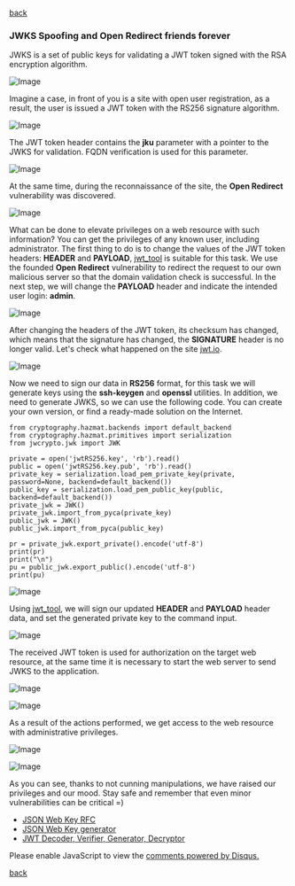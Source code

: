 [back](/)

### JWKS Spoofing and Open Redirect friends forever

JWKS is a set of public keys for validating a JWT token signed with the RSA encryption algorithm.

![Image](/img/jwks/3.png)

Imagine a case, in front of you is a site with open user registration, as a result, the user is issued a JWT token with the RS256 signature algorithm. 

![Image](/img/jwks/1.png)

The JWT token header contains the **jku** parameter with a pointer to the JWKS for validation. FQDN verification is used for this parameter.

![Image](/img/jwks/2.png)

At the same time, during the reconnaissance of the site, the **Open Redirect** vulnerability was discovered.

![Image](/img/jwks/4.png)

What can be done to elevate privileges on a web resource with such information? You can get the privileges of any known user, including administrator.
The first thing to do is to change the values of the JWT token headers: **HEADER** and **PAYLOAD**, [jwt_tool](https://github.com/ticarpi/jwt_tool) is suitable for this task.
We use the founded **Open Redirect** vulnerability to redirect the request to our own malicious server so that the domain validation check is successful. In the next step, we will change the **PAYLOAD** header and indicate the intended user login: **admin**.

![Image](/img/jwks/5.png)

After changing the headers of the JWT token, its checksum has changed, which means that the signature has changed, the **SIGNATURE** header is no longer valid. Let's check what happened on the site [jwt.io](https://jwt.io).

![Image](/img/jwks/6.png)

Now we need to sign our data in **RS256** format, for this task we will generate keys using the **ssh-keygen** and **openssl** utilities. In addition, we need to generate JWKS, so we can use the following code. You can create your own version, or find a ready-made solution on the Internet.

```
from cryptography.hazmat.backends import default_backend
from cryptography.hazmat.primitives import serialization
from jwcrypto.jwk import JWK

private = open('jwtRS256.key', 'rb').read()
public = open('jwtRS256.key.pub', 'rb').read()
private_key = serialization.load_pem_private_key(private, password=None, backend=default_backend())
public_key = serialization.load_pem_public_key(public, backend=default_backend())
private_jwk = JWK()
private_jwk.import_from_pyca(private_key)
public_jwk = JWK()
public_jwk.import_from_pyca(public_key)

pr = private_jwk.export_private().encode('utf-8')
print(pr)
print("\n")
pu = public_jwk.export_public().encode('utf-8')
print(pu)
```

![Image](/img/jwks/7.png)

Using [jwt_tool](https://github.com/ticarpi/jwt_tool), we will sign our updated **HEADER** and **PAYLOAD** header data, and set the generated private key to the command input.

![Image](/img/jwks/8.png)

The received JWT token is used for authorization on the target web resource, at the same time it is necessary to start the web server to send JWKS to the application.

![Image](/img/jwks/9.png)

![Image](/img/jwks/10.png)

As a result of the actions performed, we get access to the web resource with administrative privileges.

![Image](/img/jwks/11.png)

![Image](/img/jwks/12.png)

As you can see, thanks to not cunning manipulations, we have raised our privileges and our mood. Stay safe and remember that even minor vulnerabilities can be critical =)

+ [JSON Web Key RFC](https://datatracker.ietf.org/doc/html/rfc7517)
+ [JSON Web Key generator](https://mkjwk.org/)
+ [JWT Decoder, Verifier, Generator, Decryptor](https://dinochiesa.github.io/jwt/)

<div id="disqus_thread"></div>
<script>
(function() { // DON'T EDIT BELOW THIS LINE
var d = document, s = d.createElement('script');
s.src = 'https://hackitfaster-hopto-org.disqus.com/embed.js';
s.setAttribute('data-timestamp', +new Date());
(d.head || d.body).appendChild(s);
})();
</script>
<noscript>Please enable JavaScript to view the <a href="https://disqus.com/?ref_noscript">comments powered by Disqus.</a></noscript>

[back](/)